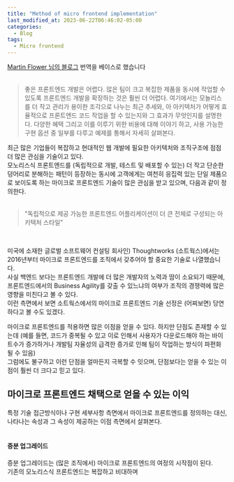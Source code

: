 ```yaml
---
title: "Method of micro frontend implementation"
last_modified_at: 2023-06-22T06:46:02-05:00
categories:
  - Blog
tags:
  - Micro frontend
---
```


[Martin Flower 님의 블로그](https://martinfowler.com/articles/micro-frontends.html) 번역을 베이스로 했습니다  
<br/>

> 좋은 프론트엔드 개발은 어렵다. 많은 팀이 크고 복잡한 제품을 동시에 작업할 수 있도록 프론트엔드 개발을 확장하는 것은 훨씬 더 어렵다.
> 여기에서는 모놀리스를 더 작고 관리가 용이한 조각으로 나누는 최근 추세와, 아 아키텍처가 어떻게 효율적으로 프론트엔드 코드 작업을 할 수 있는지와 그 효과가 무엇인지를 설명한다.
> 다양한 혜택 그리고 이를 이루기 위한 비용에 대해 이야기 하고, 사용 가능한 구현 옵션 중 일부를 다루고 예제를 통해서 자세히 살펴본다.

최근 많은 기업들이 복잡하고 현대적인 웹 개발에 필요한 아키텍처와 조직구조에 점점 더 많은 관심을 기술이고 있다.  
모노리스식 프론트엔드를 (독립적으로 개발, 테스트 및 배포할 수 있는) 더 작고 단순한 덩어리로 분해하는 패턴이 등장하는 동시에 고객에게는 여천히 응집력 있는 단일 제품으로 보이도록 하는 
마이크로 프론트엔드 기술이 많은 관심을 받고 있으며, 다음과 같이 정의한다.  
<br/>
> "독립적으로 제공 가능한 프론트엔드 어플리케이션이 더 큰 전체로 구성되는 아키텍처 스타일"  
<br/>

미국에 소재한 글로벌 소프트웨어 컨설팅 회사인) Thoughtworks (소트웍스)에서는 2016년부터 마이크로 프론트엔드를 조직에서 갖추어야 할 중요한 기술로 나열했습니다.  
사실 백엔드 보다는 프론트엔드 개발에 더 많은 개발자의 노력과 땀이 소요되기 때문에, 프론트엔드에서의 Business Agility를 갖출 수 있느냐의 여부가 조직의 경쟁력에 많은 영향을 미친다고 볼 수 있다.  
이런 측면에서 보면 소트웍스에서의 마이크로 프론트엔드 기술 선정은 (어찌보면) 당연하다고 볼 수도 있겠다.  

마이크로 프론트엔드를 적용하면 많은 이점을 얻을 수 있다. 하지만 단점도 존재할 수 있는데 (예를 들면, 코드가 중복될 수 있고 이로 인해서 사용자가 다운로드해야 하는 바이트수가 증가하거나 개발팀 자율성의 급격한 증가로 인해 팀이 작업하는 방식이 파편화 될 수 있음)  
그럼에도 불구하고 이런 단점을 얼마든지 극복할 수 잇으며, 단점보다는 얻을 수 있는 이점이 훨씬 더 크다고 믿고 있다.  

## 마이크로 프론트엔드 채택으로 얻을 수 있는 이익 
특정 기술 접근방식이나 구현 세부사항 측면에서 마이크로 프론트엔드를 정의하는 대신, 나타나는 속성과 그 속성이 제공하는 이점 측면에서 살펴본다.  
<br/>
#### 증분 업그레이드  
증분 업그레이드는 (많은 조직에서) 마이크로 프론트엔드의 여정의 시작점이 된다.  
기존의 모노리스식 프론트엔드는 복잡하고 비대하며
